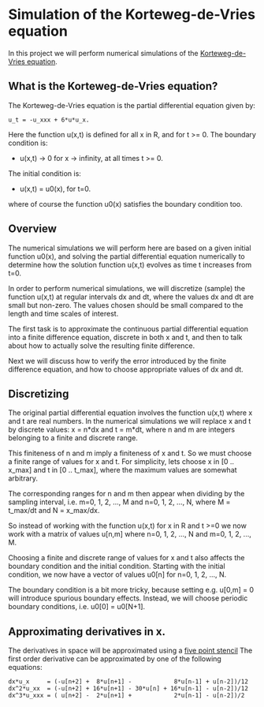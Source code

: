 # Simulation of the Korteweg-de-Vries equation

In this project we will perform numerical simulations of the
[Korteweg-de-Vries
equation](https://en.wikipedia.org/wiki/Korteweg%E2%80%93de_Vries_equation).


## What is the Korteweg-de-Vries equation?
The Korteweg-de-Vries equation is the partial differential equation given by:
```
u_t = -u_xxx + 6*u*u_x.
```
Here the function u(x,t) is defined for all x in R, and for t >= 0. The
boundary condition is:

* u(x,t) -> 0 for x -> infinity, at all times t >= 0.

The initial condition is:

* u(x,t) = u0(x), for t=0.

where of course the function u0(x) satisfies the boundary condition too.


## Overview
The numerical simulations we will perform here are based on a given
initial function u0(x), and solving the partial differential equation
numerically to determine how the solution function u(x,t) evolves as time
t increases from t=0.

In order to perform numerical simulations, we will discretize (sample) the
function u(x,t) at regular intervals dx and dt, where the values dx and dt are
small but non-zero. The values chosen should be small compared to the length
and time scales of interest.

The first task is to approximate the continuous partial differential equation
into a finite difference equation, discrete in both x and t, and then
to talk about how to actually solve the resulting finite difference.

Next we will discuss how to verify the error introduced by the finite
difference equation, and how to choose appropriate values of dx and dt.


## Discretizing
The original partial differential equation involves the function u(x,t) where x
and t are real numbers. In the numerical simulations we will replace x and t by
discrete values: x = n\*dx and t = m\*dt, where n and m are integers belonging
to a finite and discrete range.

This finiteness of n and m imply a finiteness of x and t. So we must choose a
finite range of values for x and t. For simplicity, lets choose x in [0 ..
x\_max] and t in [0 .. t\_max], where the maximum values are somewhat
arbitrary.

The corresponding ranges for n and m then appear when dividing by the sampling
interval, i.e. m=0, 1, 2, ..., M and n=0, 1, 2, ..., N, where M = t\_max/dt and
N = x\_max/dx.

So instead of working with the function u(x,t) for x in R and t >=0 we now work
with a matrix of values u[n,m] where n=0, 1, 2, ..., N and m=0, 1, 2, ..., M.

Choosing a finite and discrete range of values for x and t also affects the
boundary condition and the initial condition. Starting with the initial
condition, we now have a vector of values u0[n] for n=0, 1, 2, ..., N.

The boundary condition is a bit more tricky, because setting e.g. u[0,m] = 0
will introduce spurious boundary effects. Instead, we will choose periodic
boundary conditions, i.e. u0[0] = u0[N+1].

## Approximating derivatives in x.
The derivatives in space will be approximated using a [five point stencil](https://en.wikipedia.org/wiki/Five-point_stencil)
The first order derivative can be approximated by one of the following equations:
```
dx*u_x     = (-u[n+2] +  8*u[n+1] -            8*u[n-1] + u[n-2])/12
dx^2*u_xx  = (-u[n+2] + 16*u[n+1] - 30*u[n] + 16*u[n-1] - u[n-2])/12
dx^3*u_xxx = ( u[n+2] -  2*u[n+1] +            2*u[n-1] - u[n-2])/2
```

